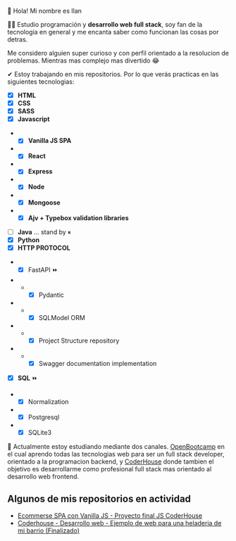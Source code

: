 👋 Hola! Mi nombre es Ilan

👨‍🎓 Estudio programación y **desarrollo web full stack**, soy fan de la tecnologia en general y me encanta saber como funcionan las cosas por detras.

Me considero alguien super curioso y con perfil orientado a la resolucion de problemas. Mientras mas complejo mas divertido 😂

✔ Estoy trabajando en mis repositorios. Por lo que verás practicas en las siguientes tecnologias: 
  - [x] **HTML**
  - [x] **CSS**
  - [x] **SASS**
  - [x] **Javascript**
  - - [x] **Vanilla JS SPA**
  - - [x] **React**
  - - [x] **Express**
  - - [x] **Node**
  - - [x] **Mongoose**
  - - [x] **Ajv + Typebox validation libraries**
  - [ ] **Java** ... stand by ⏸
  - [x] **Python**
  - [x] **HTTP PROTOCOL**
  - - [x] FastAPI ⏩
  - - - [x] Pydantic
  - - - [x] SQLModel ORM
  - - - [x] Project Structure repository
  - - - [x] Swagger documentation implementation
  - [x] **SQL** ⏩
  - - [x] Normalization
  - - [x] Postgresql
  - - [x] SQLite3
  
🎒 Actualmente estoy estudiando mediante dos canales. [OpenBootcamp](https://open-bootcamp.com/) en el cual aprendo todas las tecnologias web para ser un full stack developer, orientado a la programacion backend, y [CoderHouse](https://www.coderhouse.com/) donde tambien el objetivo es desarrollarme como profesional full stack mas orientado al desarrollo web frontend.

## Algunos de mis repositorios en actividad
- [Ecommerse SPA con Vanilla JS - Proyecto final JS CoderHouse](https://github.com/ifritzler/spa_js_ecommerce-final-coder)
- [Coderhouse - Desarrollo web - Ejemplo de web para una heladeria de mi barrio (Finalizado)](https://github.com/ifritzler/coder-dw-ibiza)

<!---
ifritzler/ifritzler is a ✨ special ✨ repository because its `README.md` (this file) appears on your GitHub profile.
You can click the Preview link to take a look at your changes.
--->
